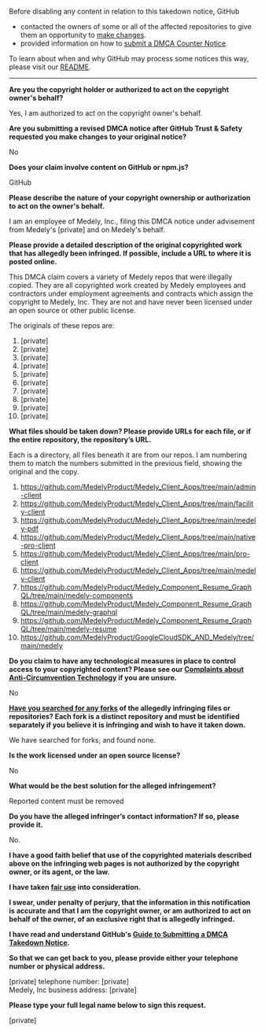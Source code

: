 Before disabling any content in relation to this takedown notice, GitHub
- contacted the owners of some or all of the affected repositories to give them an opportunity to [make changes](https://docs.github.com/en/github/site-policy/dmca-takedown-policy#a-how-does-this-actually-work).
- provided information on how to [submit a DMCA Counter Notice](https://docs.github.com/en/articles/guide-to-submitting-a-dmca-counter-notice).

To learn about when and why GitHub may process some notices this way, please visit our [README](https://github.com/github/dmca/blob/master/README.md#anatomy-of-a-takedown-notice).

---

**Are you the copyright holder or authorized to act on the copyright owner's behalf?**

Yes, I am authorized to act on the copyright owner's behalf.

**Are you submitting a revised DMCA notice after GitHub Trust & Safety requested you make changes to your original notice?**

No

**Does your claim involve content on GitHub or npm.js?**

GitHub

**Please describe the nature of your copyright ownership or authorization to act on the owner's behalf.**

I am an employee of Medely, Inc., filing this DMCA notice under advisement from Medely's [private] and on Medely's behalf.

**Please provide a detailed description of the original copyrighted work that has allegedly been infringed. If possible, include a URL to where it is posted online.**

This DMCA claim covers a variety of Medely repos that were illegally copied. They are all copyrighted work created by Medely employees and contractors under employment agreements and contracts which assign the copyright to Medely, Inc. They are not and have never been licensed under an open source or other public license.

The originals of these repos are:

1. [private]  
2. [private]  
3. [private]  
4. [private]  
5. [private]  
6. [private]  
7. [private]  
8. [private]  
9. [private]  
10. [private]  

**What files should be taken down? Please provide URLs for each file, or if the entire repository, the repository’s URL.**

Each is a directory, all files beneath it are from our repos. I am numbering them to match the numbers submitted in the previous field, showing the original and the copy.

1. https://github.com/MedelyProduct/Medely_Client_Apps/tree/main/admin-client  
2. https://github.com/MedelyProduct/Medely_Client_Apps/tree/main/facility-client  
3. https://github.com/MedelyProduct/Medely_Client_Apps/tree/main/medely-pdf  
4. https://github.com/MedelyProduct/Medely_Client_Apps/tree/main/native-pro-client  
5. https://github.com/MedelyProduct/Medely_Client_Apps/tree/main/pro-client  
6. https://github.com/MedelyProduct/Medely_Client_Apps/tree/main/medely-client  
7. https://github.com/MedelyProduct/Medely_Component_Resume_GraphQL/tree/main/medely-components  
8. https://github.com/MedelyProduct/Medely_Component_Resume_GraphQL/tree/main/medely-graphql  
9. https://github.com/MedelyProduct/Medely_Component_Resume_GraphQL/tree/main/medely-resume  
10. https://github.com/MedelyProduct/GoogleCloudSDK_AND_Medely/tree/main/medely  

**Do you claim to have any technological measures in place to control access to your copyrighted content? Please see our <a href="https://docs.github.com/articles/guide-to-submitting-a-dmca-takedown-notice#complaints-about-anti-circumvention-technology">Complaints about Anti-Circumvention Technology</a> if you are unsure.**

No

**<a href="https://docs.github.com/articles/dmca-takedown-policy#b-what-about-forks-or-whats-a-fork">Have you searched for any forks</a> of the allegedly infringing files or repositories? Each fork is a distinct repository and must be identified separately if you believe it is infringing and wish to have it taken down.**

We have searched for forks, and found none.

**Is the work licensed under an open source license?**

No

**What would be the best solution for the alleged infringement?**

Reported content must be removed

**Do you have the alleged infringer’s contact information? If so, please provide it.**

No.

**I have a good faith belief that use of the copyrighted materials described above on the infringing web pages is not authorized by the copyright owner, or its agent, or the law.**

**I have taken <a href="https://www.lumendatabase.org/topics/22">fair use</a> into consideration.**

**I swear, under penalty of perjury, that the information in this notification is accurate and that I am the copyright owner, or am authorized to act on behalf of the owner, of an exclusive right that is allegedly infringed.**

**I have read and understand GitHub's <a href="https://docs.github.com/articles/guide-to-submitting-a-dmca-takedown-notice/">Guide to Submitting a DMCA Takedown Notice</a>.**

**So that we can get back to you, please provide either your telephone number or physical address.**

[private] telephone number: [private]  
Medely, Inc business address: [private]  

**Please type your full legal name below to sign this request.**

[private]  
